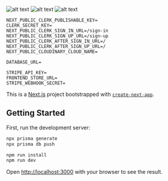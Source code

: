 ![alt text](https://res.cloudinary.com/nola-butler/image/upload/v1699817354/SCR-20231112-svgk_zlznyo.png)
![alt text](https://res.cloudinary.com/nola-butler/image/upload/v1699817355/SCR-20231112-svme_z2suxj.png)
![alt text](https://res.cloudinary.com/nola-butler/image/upload/v1699817355/SCR-20231112-svjn_ebyi0p.png)

``` .env
NEXT_PUBLIC_CLERK_PUBLISHABLE_KEY=
CLERK_SECRET_KEY=
NEXT_PUBLIC_CLERK_SIGN_IN_URL=/sign-in
NEXT_PUBLIC_CLERK_SIGN_UP_URL=/sign-up
NEXT_PUBLIC_CLERK_AFTER_SIGN_IN_URL=/
NEXT_PUBLIC_CLERK_AFTER_SIGN_UP_URL=/
NEXT_PUBLIC_CLOUDINARY_CLOUD_NAME=

DATABASE_URL=

STRIPE_API_KEY=
FRONTEND_STORE_URL=
STRIPE_WEBHOOK_SECRET=
```


This is a [Next.js](https://nextjs.org/) project bootstrapped with [`create-next-app`](https://github.com/vercel/next.js/tree/canary/packages/create-next-app).

## Getting Started

First, run the development server:

```bash
npx prisma generate
npx prisma db push

npm run install
npm run dev
```

Open [http://localhost:3000](http://localhost:3000) with your browser to see the result.
